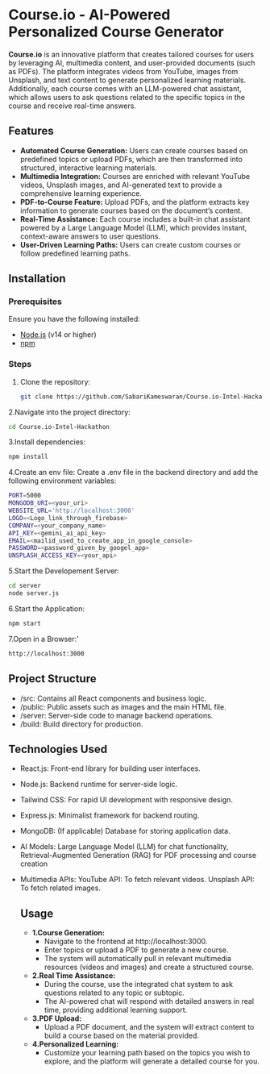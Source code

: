 # Course.io - AI-Powered Personalized Course Generator

**Course.io** is an innovative platform that creates tailored courses for users by leveraging AI, multimedia content, and user-provided documents (such as PDFs). The platform integrates videos from YouTube, images from Unsplash, and text content to generate personalized learning materials. Additionally, each course comes with an LLM-powered chat assistant, which allows users to ask questions related to the specific topics in the course and receive real-time answers.

## Features

- **Automated Course Generation:** Users can create courses based on predefined topics or upload PDFs, which are then transformed into structured, interactive learning materials.
- **Multimedia Integration:** Courses are enriched with relevant YouTube videos, Unsplash images, and AI-generated text to provide a comprehensive learning experience.
- **PDF-to-Course Feature:** Upload PDFs, and the platform extracts key information to generate courses based on the document’s content.
- **Real-Time Assistance:** Each course includes a built-in chat assistant powered by a Large Language Model (LLM), which provides instant, context-aware answers to user questions.
- **User-Driven Learning Paths:** Users can create custom courses or follow predefined learning paths.

## Installation

### Prerequisites

Ensure you have the following installed:

- [Node.js](https://nodejs.org/) (v14 or higher)
- [npm](https://www.npmjs.com/)

### Steps

1. Clone the repository:

   ```bash
   git clone https://github.com/SabariKameswaran/Course.io-Intel-Hackathon.git
   ```
2.Navigate into the project directory:
  ```bash
  cd Course.io-Intel-Hackathon
```
3.Install dependencies:
```bash
npm install
```
4.Create an env file:
Create a .env file in the backend directory and add the following environment variables:
```bash
PORT=5000
MONGODB_URI=<your_uri>
WEBSITE_URL='http://localhost:3000'
LOGO=<Logo_link_through_firebase>
COMPANY=<your_company_name>
API_KEY=<gemini_ai_api_key>
EMAIL=<mailid_used_to_create_app_in_google_console>
PASSWORD=<password_given_by_googel_app>
UNSPLASH_ACCESS_KEY=<your_api>
```
5.Start the Developement Server:
```bash
cd server
node server.js
```
6.Start the Application:
```bash
npm start
```
7.Open in a Browser:'
```bash
http://localhost:3000
```

## Project Structure
- /src: Contains all React components and business logic.
- /public: Public assets such as images and the main HTML file.
- /server: Server-side code to manage backend operations.
- /build: Build directory for production.

## Technologies Used
- React.js: Front-end library for building user interfaces.
- Node.js: Backend runtime for server-side logic.
- Tailwind CSS: For rapid UI development with responsive design.
- Express.js: Minimalist framework for backend routing.
- MongoDB: (If applicable) Database for storing application data.
- AI Models: Large Language Model (LLM) for chat functionality, Retrieval-Augmented Generation (RAG) for PDF processing and course creation
- Multimedia APIs:
    YouTube API: To fetch relevant videos.
    Unsplash API: To fetch related images.

  ## Usage
  - **1.Course Generation:**
      - Navigate to the frontend at http://localhost:3000.
      - Enter topics or upload a PDF to generate a new course.
      - The system will automatically pull in relevant multimedia resources (videos and images) and create a structured course.
   - **2.Real Time Assistance:**
      - During the course, use the integrated chat system to ask questions related to any topic or subtopic.
      - The AI-powered chat will respond with detailed answers in real time, providing additional learning support.
   - **3.PDF Upload:**
      - Upload a PDF document, and the system will extract content to build a course based on the material provided.
   - **4.Personalized Learning:**
      - Customize your learning path based on the topics you wish to explore, and the platform will generate a detailed course for you.
